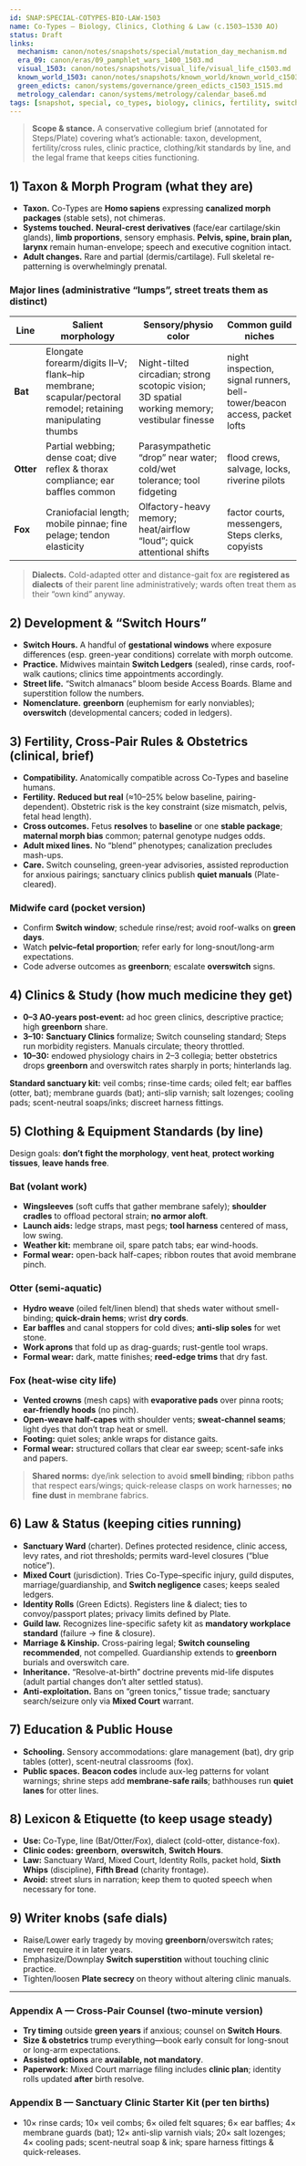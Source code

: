 ```yaml
---
id: SNAP:SPECIAL-COTYPES-BIO-LAW-1503
name: Co-Types — Biology, Clinics, Clothing & Law (c.1503–1530 AO)
status: Draft
links:
  mechanism: canon/notes/snapshots/special/mutation_day_mechanism.md
  era_09: canon/eras/09_pamphlet_wars_1400_1503.md
  visual_1503: canon/notes/snapshots/visual_life/visual_life_c1503.md
  known_world_1503: canon/notes/snapshots/known_world/known_world_c1503.md
  green_edicts: canon/systems/governance/green_edicts_c1503_1515.md
  metrology_calendar: canon/systems/metrology/calendar_base6.md
tags: [snapshot, special, co_types, biology, clinics, fertility, switch_hours, sanctuary, mixed_court, clothing]
---
```


> **Scope & stance.** A conservative collegium brief (annotated for Steps/Plate) covering what’s actionable: taxon, development, fertility/cross rules, clinic practice, clothing/kit standards by line, and the legal frame that keeps cities functioning.

## 1) Taxon & Morph Program (what they are)
- **Taxon.** Co-Types are **Homo sapiens** expressing **canalized morph packages** (stable sets), not chimeras.  
- **Systems touched.** **Neural-crest derivatives** (face/ear cartilage/skin glands), **limb proportions**, sensory emphasis. **Pelvis, spine, brain plan, larynx** remain human-envelope; speech and executive cognition intact.  
- **Adult changes.** Rare and partial (dermis/cartilage). Full skeletal re-patterning is overwhelmingly prenatal.

### Major lines (administrative “lumps”, street treats them as distinct)
| Line | Salient morphology | Sensory/physio color | Common guild niches |
|---|---|---|---|
| **Bat** | Elongate forearm/digits II–V; flank–hip membrane; scapular/pectoral remodel; retaining manipulating thumbs | Night-tilted circadian; strong scotopic vision; 3D spatial working memory; vestibular finesse | night inspection, signal runners, bell-tower/beacon access, packet lofts |
| **Otter** | Partial webbing; dense coat; dive reflex & thorax compliance; ear baffles common | Parasympathetic “drop” near water; cold/wet tolerance; tool fidgeting | flood crews, salvage, locks, riverine pilots |
| **Fox** | Craniofacial length; mobile pinnae; fine pelage; tendon elasticity | Olfactory-heavy memory; heat/airflow “loud”; quick attentional shifts | factor courts, messengers, Steps clerks, copyists |

> **Dialects.** Cold-adapted otter and distance-gait fox are **registered as dialects** of their parent line administratively; wards often treat them as their “own kind” anyway.

## 2) Development & “Switch Hours”
- **Switch Hours.** A handful of **gestational windows** where exposure differences (esp. green-year conditions) correlate with morph outcome.  
- **Practice.** Midwives maintain **Switch Ledgers** (sealed), rinse cards, roof-walk cautions; clinics time appointments accordingly.  
- **Street life.** “Switch almanacs” bloom beside Access Boards. Blame and superstition follow the numbers.  
- **Nomenclature.** **greenborn** (euphemism for early nonviables); **overswitch** (developmental cancers; coded in ledgers).

## 3) Fertility, Cross-Pair Rules & Obstetrics (clinical, brief)
- **Compatibility.** Anatomically compatible across Co-Types and baseline humans.  
- **Fertility.** **Reduced but real** (≈10–25% below baseline, pairing-dependent). Obstetric risk is the key constraint (size mismatch, pelvis, fetal head length).  
- **Cross outcomes.** Fetus **resolves** to **baseline** or one **stable package**; **maternal morph bias** common; paternal genotype nudges odds.  
- **Adult mixed lines.** No “blend” phenotypes; canalization precludes mash-ups.  
- **Care.** Switch counseling, green-year advisories, assisted reproduction for anxious pairings; sanctuary clinics publish **quiet manuals** (Plate-cleared).

### Midwife card (pocket version)
- Confirm **Switch window**; schedule rinse/rest; avoid roof-walks on **green days**.  
- Watch **pelvic–fetal proportion**; refer early for long-snout/long-arm expectations.  
- Code adverse outcomes as **greenborn**; escalate **overswitch** signs.

## 4) Clinics & Study (how much medicine they get)
- **0–3 AO-years post-event:** ad hoc green clinics, descriptive practice; high **greenborn** share.  
- **3–10:** **Sanctuary Clinics** formalize; Switch counseling standard; Steps run morbidity registers. Manuals circulate; theory throttled.  
- **10–30:** endowed physiology chairs in 2–3 collegia; better obstetrics drops **greenborn** and overswitch rates sharply in ports; hinterlands lag.

**Standard sanctuary kit:** veil combs; rinse-time cards; oiled felt; ear baffles (otter, bat); membrane guards (bat); anti-slip varnish; salt lozenges; cooling pads; scent-neutral soaps/inks; discreet harness fittings.

## 5) Clothing & Equipment Standards (by line)
Design goals: **don’t fight the morphology**, **vent heat**, **protect working tissues**, **leave hands free**.

### Bat (volant work)
- **Wingsleeves** (soft cuffs that gather membrane safely); **shoulder cradles** to offload pectoral strain; **no armor aloft**.  
- **Launch aids:** ledge straps, mast pegs; **tool harness** centered of mass, low swing.  
- **Weather kit:** membrane oil, spare patch tabs; ear wind-hoods.  
- **Formal wear:** open-back half-capes; ribbon routes that avoid membrane pinch.

### Otter (semi-aquatic)
- **Hydro weave** (oiled felt/linen blend) that sheds water without smell-binding; **quick-drain hems**; wrist **dry cords**.  
- **Ear baffles** and canal stoppers for cold dives; **anti-slip soles** for wet stone.  
- **Work aprons** that fold up as drag-guards; rust-gentle tool wraps.  
- **Formal wear:** dark, matte finishes; **reed-edge trims** that dry fast.

### Fox (heat-wise city life)
- **Vented crowns** (mesh caps) with **evaporative pads** over pinna roots; **ear-friendly hoods** (no pinch).  
- **Open-weave half-capes** with shoulder vents; **sweat-channel seams**; light dyes that don’t trap heat or smell.  
- **Footing:** quiet soles; ankle wraps for distance gaits.  
- **Formal wear:** structured collars that clear ear sweep; scent-safe inks and papers.

> **Shared norms:** dye/ink selection to avoid **smell binding**; ribbon paths that respect ears/wings; quick-release clasps on work harnesses; **no fine dust** in membrane fabrics.

## 6) Law & Status (keeping cities running)
- **Sanctuary Ward** (charter). Defines protected residence, clinic access, levy rates, and riot thresholds; permits ward-level closures (“blue notice”).  
- **Mixed Court** (jurisdiction). Tries Co-Type–specific injury, guild disputes, marriage/guardianship, and **Switch negligence** cases; keeps sealed ledgers.  
- **Identity Rolls** (Green Edicts). Registers line & dialect; ties to convoy/passport plates; privacy limits defined by Plate.  
- **Guild law.** Recognizes line-specific safety kit as **mandatory workplace standard** (failure → fine & closure).  
- **Marriage & Kinship.** Cross-pairing legal; **Switch counseling recommended**, not compelled. Guardianship extends to **greenborn** burials and overswitch care.  
- **Inheritance.** “Resolve-at-birth” doctrine prevents mid-life disputes (adult partial changes don’t alter settled status).  
- **Anti-exploitation.** Bans on “green tonics,” tissue trade; sanctuary search/seizure only via **Mixed Court** warrant.

## 7) Education & Public House
- **Schooling.** Sensory accommodations: glare management (bat), dry grip tables (otter), scent-neutral classrooms (fox).  
- **Public spaces.** **Beacon codes** include aux-leg patterns for volant warnings; shrine steps add **membrane-safe rails**; bathhouses run **quiet lanes** for otter lines.

## 8) Lexicon & Etiquette (to keep usage steady)
- **Use:** Co-Type, line (Bat/Otter/Fox), dialect (cold-otter, distance-fox).  
- **Clinic codes:** **greenborn**, **overswitch**, **Switch Hours**.  
- **Law:** Sanctuary Ward, Mixed Court, Identity Rolls, packet hold, **Sixth Whips** (discipline), **Fifth Bread** (charity frontage).  
- **Avoid:** street slurs in narration; keep them to quoted speech when necessary for tone.

## 9) Writer knobs (safe dials)
- Raise/Lower early tragedy by moving **greenborn**/overswitch rates; never require it in later years.  
- Emphasize/Downplay **Switch superstition** without touching clinic practice.  
- Tighten/loosen **Plate secrecy** on theory without altering clinic manuals.

---
### Appendix A — Cross-Pair Counsel (two-minute version)
- **Try timing** outside **green years** if anxious; counsel on **Switch Hours**.  
- **Size & obstetrics** trump everything—book early consult for long-snout or long-arm expectations.  
- **Assisted options** are **available, not mandatory**.  
- **Paperwork:** Mixed Court marriage filing includes **clinic plan**; identity rolls updated **after** birth resolve.

### Appendix B — Sanctuary Clinic Starter Kit (per ten births)
- 10× rinse cards; 10× veil combs; 6× oiled felt squares; 6× ear baffles; 4× membrane guards (bat); 12× anti-slip varnish vials; 20× salt lozenges; 4× cooling pads; scent-neutral soap & ink; spare harness fittings & quick-releases.

